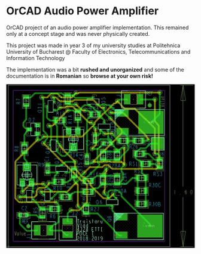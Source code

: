 # OrCAD Audio Power Amplifier 

OrCAD project of an audio power amplifier implementation. This remained only at a concept stage and was never physically created.

This project was made in year 3 of my university studies at Politehnica University of Bucharest @ Faculty of Electronics, Telecommunications and Information Technology

The implementation was a bit **rushed and unorganized** and some of the documentation is in **Romanian** so **browse at your own risk!**

![](Layout/Layout.JPG)
